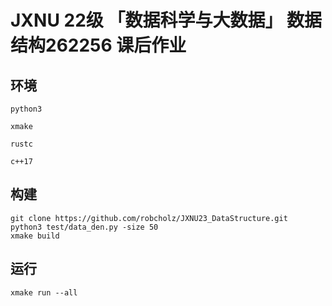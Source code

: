 # JXNU 22级 「数据科学与大数据」 数据结构262256 课后作业


## 环境
`python3`

`xmake`

`rustc`

`c++17`

## 构建

```shell
git clone https://github.com/robcholz/JXNU23_DataStructure.git
python3 test/data_den.py -size 50
xmake build
```

## 运行
```shell
xmake run --all
```
